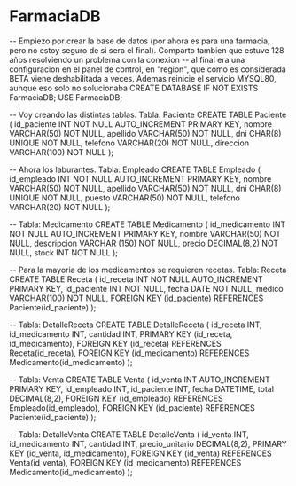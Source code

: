 # FarmaciaDB

-- Empiezo por crear la base de datos (por ahora es para una farmacia, pero no estoy seguro de si sera el final). Comparto tambien que estuve 128 años resolviendo un problema con la conexion
-- al final era una configuracion en el panel de control, en "region", que como es considerada BETA viene deshabilitada a veces. Ademas reinicie el servicio MYSQL80, aunque eso solo no solucionaba
CREATE DATABASE IF NOT EXISTS FarmaciaDB;
USE FarmaciaDB;

-- Voy creando las distintas tablas. Tabla: Paciente
CREATE TABLE Paciente (
    id_paciente INT NOT NULL AUTO_INCREMENT PRIMARY KEY,
    nombre VARCHAR(50) NOT NULL,
    apellido VARCHAR(50) NOT NULL,
    dni CHAR(8) UNIQUE NOT NULL,
    telefono VARCHAR(20) NOT NULL,
    direccion VARCHAR(100) NOT NULL
);

-- Ahora los laburantes. Tabla: Empleado
CREATE TABLE Empleado (
    id_empleado INT NOT NULL AUTO_INCREMENT PRIMARY KEY,
    nombre VARCHAR(50) NOT NULL,
    apellido VARCHAR(50) NOT NULL,
    dni CHAR(8) UNIQUE NOT NULL,
    puesto VARCHAR(50) NOT NULL,
    telefono VARCHAR(20) NOT NULL
);

-- Tabla: Medicamento
CREATE TABLE Medicamento (
    id_medicamento INT NOT NULL AUTO_INCREMENT PRIMARY KEY,
    nombre VARCHAR(50) NOT NULL,
    descripcion VARCHAR (150) NOT NULL,
    precio DECIMAL(8,2) NOT NULL,
    stock INT NOT NULL
);

-- Para la mayoria de los medicamentos se requieren recetas. Tabla: Receta
CREATE TABLE Receta (
    id_receta INT NOT NULL AUTO_INCREMENT PRIMARY KEY,
    id_paciente INT NOT NULL,
    fecha DATE NOT NULL,
    medico VARCHAR(100) NOT NULL,
    FOREIGN KEY (id_paciente) REFERENCES Paciente(id_paciente)
);

-- Tabla: DetalleReceta
CREATE TABLE DetalleReceta (
    id_receta INT,
    id_medicamento INT,
    cantidad INT,
    PRIMARY KEY (id_receta, id_medicamento),
    FOREIGN KEY (id_receta) REFERENCES Receta(id_receta),
    FOREIGN KEY (id_medicamento) REFERENCES Medicamento(id_medicamento)
);

-- Tabla: Venta
CREATE TABLE Venta (
    id_venta INT AUTO_INCREMENT PRIMARY KEY,
    id_empleado INT,
    id_paciente INT,
    fecha DATETIME,
    total DECIMAL(8,2),
    FOREIGN KEY (id_empleado) REFERENCES Empleado(id_empleado),
    FOREIGN KEY (id_paciente) REFERENCES Paciente(id_paciente)
);

-- Tabla: DetalleVenta
CREATE TABLE DetalleVenta (
    id_venta INT,
    id_medicamento INT,
    cantidad INT,
    precio_unitario DECIMAL(8,2),
    PRIMARY KEY (id_venta, id_medicamento),
    FOREIGN KEY (id_venta) REFERENCES Venta(id_venta),
    FOREIGN KEY (id_medicamento) REFERENCES Medicamento(id_medicamento)
);
